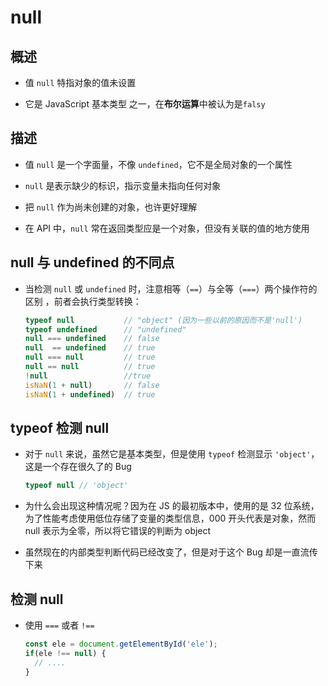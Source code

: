 # null

## 概述

  - 值 `null` 特指对象的值未设置

  - 它是 JavaScript 基本类型 之一，在**布尔运算**中被认为是`falsy`

## 描述

  - 值 `null` 是一个字面量，不像 `undefined`，它不是全局对象的一个属性

  - `null` 是表示缺少的标识，指示变量未指向任何对象

  - 把 `null` 作为尚未创建的对象，也许更好理解

  - 在 API 中，`null` 常在返回类型应是一个对象，但没有关联的值的地方使用

## null 与 undefined 的不同点

  - 当检测 `null` 或 `undefined` 时，注意相等（`==`）与全等（`===`）两个操作符的区别 ，前者会执行类型转换：

    ```js
    typeof null           // "object" (因为一些以前的原因而不是'null')
    typeof undefined      // "undefined"
    null === undefined    // false
    null  == undefined    // true
    null === null         // true
    null == null          // true
    !null                 //true
    isNaN(1 + null)       // false
    isNaN(1 + undefined)  // true
    ```

## typeof 检测 null

  - 对于 `null` 来说，虽然它是基本类型，但是使用 `typeof` 检测显示 `'object'`，这是一个存在很久了的 Bug

    ```js
    typeof null // 'object'
    ```

  - 为什么会出现这种情况呢？因为在 JS 的最初版本中，使用的是 32 位系统，为了性能考虑使用低位存储了变量的类型信息，000 开头代表是对象，然而 null 表示为全零，所以将它错误的判断为 object&#x20;

  - 虽然现在的内部类型判断代码已经改变了，但是对于这个 Bug 却是一直流传下来

## 检测 null

  - 使用 `===` 或者 `!==`

    ```js
    const ele = document.getElementById('ele');
    if(ele !== null) {
      // ....
    }
    ```
